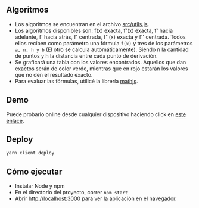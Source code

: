 ## Algoritmos

- Los algoritmos se encuentran en el archivo [src/utils.js](https://github.com/nlopezm/derivacion-numerica/blob/master/src/utils.js "src/utils.js").
- Los algoritmos disponibles son: f(x) exacta, f'(x) exacta, f' hacia adelante, f' hacia atrás, f' centrada, f''(x) exacta y f'' centrada.
  Todos ellos reciben como parámetro una fórmula `f(x)` y tres de los parámetros `a, n, h y b` (El otro se calcula automáticamente). Siendo n la cantidad de puntos y h la distancia entre cada punto de derivación.
- Se graficará una tabla con los valores encontrados. Aquellos que dan exactos serán de color verde, mientras que en rojo estarán los valores que no den el resultado exacto.
- Para evaluar las fórmulas, utilicé la librería [mathjs](https://mathjs.org/ "mathjs").

## Demo

Puede probarlo online desde cualquier dispositivo haciendo click en [este enlace](http://derivacion-numerica.s3-website-us-east-1.amazonaws.com "este enlace").

## Deploy

```bash
yarn client deploy
```

## Cómo ejecutar

- Instalar Node y npm
- En el directorio del proyecto, correr `npm start`
- Abrir [http://localhost:3000](http://localhost:3000) para ver la aplicación en el navegador.
